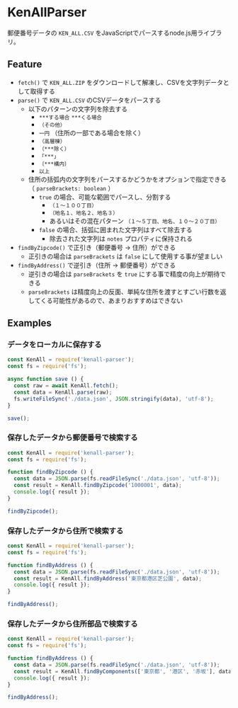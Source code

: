 # KenAllParser

郵便番号データの `KEN_ALL.CSV` をJavaScriptでパースするnode.js用ライブラリ。

## Feature

- `fetch()` で `KEN_ALL.ZIP` をダウンロードして解凍し、CSVを文字列データとして取得する
- `parse()` で `KEN_ALL.CSV` のCSVデータをパースする
  - 以下のパターンの文字列を除去する
    - `***する場合` `***くる場合`
    - `（その他）`
    - `一円` （住所の一部である場合を除く）
    - `（高層棟）`
    - `（***除く）`
    - `「***」`
    - `〔***構内〕`
    - `以上`
  - 住所の括弧内の文字列をパースするかどうかをオプションで指定できる（ `parseBrackets: boolean` ）
    - `true` の場合、可能な範囲でパースし、分割する
      - `（１～１００丁目）`
      - `（地名１、地名２、地名３）`
      - あるいはその混在パターン `（１～５丁目、地名、１０～２０丁目）`
    - `false` の場合、括弧に囲まれた文字列はすべて除去する
      - 除去された文字列は `notes` プロパティに保持される
- `findByZipcode()` で正引き（郵便番号 -> 住所）ができる
  - 正引きの場合は `parseBrackets` は `false` にして使用する事が望ましい
- `findByAddress()` で逆引き（住所 -> 郵便番号）ができる
  - 逆引きの場合は `parseBrackets` を `true` にする事で精度の向上が期待できる
  - `parseBrackets` は精度向上の反面、単純な住所を渡すとすごい行数を返してくる可能性があるので、あまりおすすめはできない


## Examples

### データをローカルに保存する

```js
const KenAll = require('kenall-parser');
const fs = require('fs');

async function save () {
  const raw = await KenAll.fetch();
  const data = KenAll.parse(raw);
  fs.writeFileSync('./data.json', JSON.stringify(data), 'utf-8');
}

save();
```

### 保存したデータから郵便番号で検索する

```js
const KenAll = require('kenall-parser');
const fs = require('fs');

function findByZipcode () {
  const data = JSON.parse(fs.readFileSync('./data.json', 'utf-8'));
  const result = KenAll.findByZipcode('1000001', data);
  console.log({ result });
}

findByZipcode();
```

### 保存したデータから住所で検索する

```js
const KenAll = require('kenall-parser');
const fs = require('fs');

function findByAddress () {
  const data = JSON.parse(fs.readFileSync('./data.json', 'utf-8'));
  const result = KenAll.findByAddress('東京都港区芝公園', data);
  console.log({ result });
}

findByAddress();
```

### 保存したデータから住所部品で検索する

```js
const KenAll = require('kenall-parser');
const fs = require('fs');

function findByAddress () {
  const data = JSON.parse(fs.readFileSync('./data.json', 'utf-8'));
  const result = KenAll.findByComponents(['東京都', '港区', '赤坂'], data);
  console.log({ result });
}

findByAddress();
```
